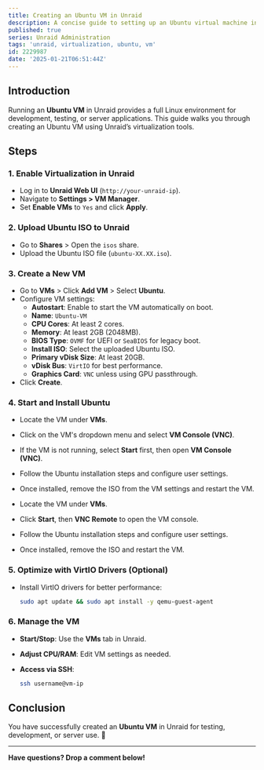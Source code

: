 ```yaml
---
title: Creating an Ubuntu VM in Unraid
description: A concise guide to setting up an Ubuntu virtual machine in Unraid.
published: true
series: Unraid Administration
tags: 'unraid, virtualization, ubuntu, vm'
id: 2229987
date: '2025-01-21T06:51:44Z'
---
```


## Introduction

Running an **Ubuntu VM** in Unraid provides a full Linux environment for development, testing, or server applications. This guide walks you through creating an Ubuntu VM using Unraid’s virtualization tools.

## Steps

### 1. Enable Virtualization in Unraid

- Log in to **Unraid Web UI** (`http://your-unraid-ip`).
- Navigate to **Settings > VM Manager**.
- Set **Enable VMs** to `Yes` and click **Apply**.

### 2. Upload Ubuntu ISO to Unraid

- Go to **Shares** > Open the `isos` share.
- Upload the Ubuntu ISO file (`ubuntu-XX.XX.iso`).

### 3. Create a New VM

- Go to **VMs** > Click **Add VM** > Select **Ubuntu**.
- Configure VM settings:
  - **Autostart**: Enable to start the VM automatically on boot.
  - **Name**: `Ubuntu-VM`
  - **CPU Cores**: At least 2 cores.
  - **Memory**: At least 2GB (2048MB).
  - **BIOS Type**: `OVMF` for UEFI or `SeaBIOS` for legacy boot.
  - **Install ISO**: Select the uploaded Ubuntu ISO.
  - **Primary vDisk Size**: At least 20GB.
  - **vDisk Bus**: `VirtIO` for best performance.
  - **Graphics Card**: `VNC` unless using GPU passthrough.
- Click **Create**.

### 4. Start and Install Ubuntu

- Locate the VM under **VMs**.
- Click on the VM's dropdown menu and select **VM Console (VNC)**.
- If the VM is not running, select **Start** first, then open **VM Console (VNC)**.
- Follow the Ubuntu installation steps and configure user settings.
- Once installed, remove the ISO from the VM settings and restart the VM.

- Locate the VM under **VMs**.
- Click **Start**, then **VNC Remote** to open the VM console.
- Follow the Ubuntu installation steps and configure user settings.
- Once installed, remove the ISO and restart the VM.

### 5. Optimize with VirtIO Drivers (Optional)

- Install VirtIO drivers for better performance:

  ```bash
  sudo apt update && sudo apt install -y qemu-guest-agent
  ```

### 6. Manage the VM

- **Start/Stop**: Use the **VMs** tab in Unraid.
- **Adjust CPU/RAM**: Edit VM settings as needed.
- **Access via SSH**:

  ```bash
  ssh username@vm-ip
  ```

## Conclusion

You have successfully created an **Ubuntu VM** in Unraid for testing, development, or server use. 🚀

---

**Have questions? Drop a comment below!**
